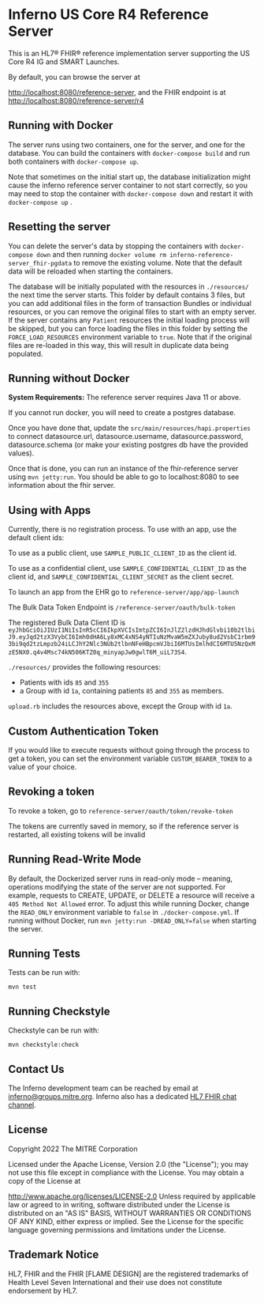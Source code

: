 # Inferno US Core R4 Reference Server

This is an HL7® FHIR® reference implementation server supporting the US Core R4
IG and SMART Launches.

By default, you can browse the server at

[http://localhost:8080/reference-server](http://localhost:8080/reference-server), and the FHIR endpoint is at
[http://localhost:8080/reference-server/r4](http://localhost:8080/reference-server/r4)

## Running with Docker

The server runs using two containers, one for the server, and one for the
database. You can build the containers with `docker-compose build` and 
run both containers with `docker-compose up`.

Note that sometimes on the initial start up, the database initialization might cause the inferno reference server container to not start correctly, so you may need to stop the container with `docker-compose down` and restart it with `docker-compose up` .

## Resetting the server

You can delete the server's data by stopping the containers with `docker-compose down` and then running `docker volume rm inferno-reference-server_fhir-pgdata` to remove the existing volume. Note that the default data will be reloaded when starting the containers.


The database will be initially populated with the resources in `./resources/` the next time the server starts. This folder by default contains 3 files, but you can add additional files in the form of transaction Bundles or individual resources, or you can remove the original files to start with an empty server.  
If the server contains any `Patient` resources the initial loading process will be skipped, but you can force loading the files in this folder by setting the `FORCE_LOAD_RESOURCES`  environment variable to `true`. Note that if the original files are re-loaded in this way, this will result in duplicate data being populated.

## Running without Docker

**System Requirements:**
The reference server requires Java 11 or above.

If you cannot run docker, you will need to create a postgres database.

Once you have done that, update the `src/main/resources/hapi.properties` to connect datasource.url, datasource.username, datasource.password, datasource.schema (or make your existing postgres db have the provided values).

Once that is done, you can run an instance of the fhir-reference server using `mvn jetty:run`.  You should be able to go to localhost:8080 to see information about the fhir server.

## Using with Apps

Currently, there is no registration process. To use with an app, use the default client ids:

To use as a public client, use `SAMPLE_PUBLIC_CLIENT_ID` as the client id.

To use as a confidential client, use `SAMPLE_CONFIDENTIAL_CLIENT_ID` as the client id, and `SAMPLE_CONFIDENTIAL_CLIENT_SECRET` as the client secret.

To launch an app from the EHR go to `reference-server/app/app-launch`

The Bulk Data Token Endpoint is `/reference-server/oauth/bulk-token`

The registered Bulk Data Client ID is `eyJhbGciOiJIUzI1NiIsInR5cCI6IkpXVCIsImtpZCI6InJlZ2lzdHJhdGlvbi10b2tlbiJ9.eyJqd2tzX3VybCI6Imh0dHA6Ly8xMC4xNS4yNTIuNzMvaW5mZXJuby8ud2VsbC1rbm93bi9qd2tzLmpzb24iLCJhY2Nlc3NUb2tlbnNFeHBpcmVJbiI6MTUsImlhdCI6MTU5NzQxMzE5NX0.q4v4Msc74kN506KTZ0q_minyapJw0gwlT6M_uiL73S4`.

`./resources/` provides the following resources:
 - Patients with ids `85` and `355`
 - a Group with id `1a`, containing patients `85` and `355` as members.

`upload.rb` includes the resources above, except the Group with id `1a`.

## Custom Authentication Token

If you would like to execute requests without going through the process to get a token, you can set the environment variable `CUSTOM_BEARER_TOKEN` to a value of your choice. 

## Revoking a token

To revoke a token, go to `reference-server/oauth/token/revoke-token`

The tokens are currently saved in memory, so if the reference server is restarted, all existing tokens will be invalid

## Running Read-Write Mode

By default, the Dockerized server runs in read-only mode – meaning, operations
modifying the state of the server are not supported. For example, requests to
CREATE, UPDATE, or DELETE a resource will receive a `405 Method Not Allowed`
error. To adjust this while running Docker, change the `READ_ONLY` environment
variable to `false` in `./docker-compose.yml`. If running without Docker, run
`mvn jetty:run -DREAD_ONLY=false` when starting the server.

## Running Tests

Tests can be run with:

```shell
mvn test
```

## Running Checkstyle

Checkstyle can be run with:

```shell
mvn checkstyle:check
```

## Contact Us
The Inferno development team can be reached by email at inferno@groups.mitre.org. Inferno also has a dedicated [HL7 FHIR chat channel](https://chat.fhir.org/#narrow/stream/153-inferno).

## License
Copyright 2022 The MITRE Corporation

Licensed under the Apache License, Version 2.0 (the "License"); you may not use this file except in compliance with the License. You may obtain a copy of the License at

http://www.apache.org/licenses/LICENSE-2.0
Unless required by applicable law or agreed to in writing, software distributed under the License is distributed on an "AS IS" BASIS, WITHOUT WARRANTIES OR CONDITIONS OF ANY KIND, either express or implied. See the License for the specific language governing permissions and limitations under the License.

## Trademark Notice

HL7, FHIR and the FHIR [FLAME DESIGN] are the registered trademarks of Health
Level Seven International and their use does not constitute endorsement by HL7.
